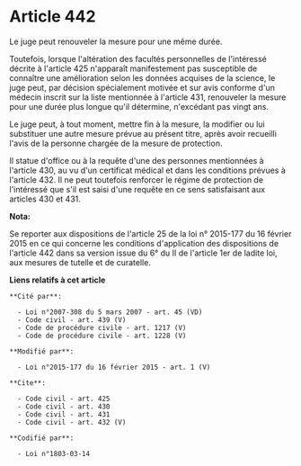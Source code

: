 # Article 442

Le juge peut renouveler la mesure pour une même durée. 

Toutefois, lorsque l'altération des facultés personnelles de l'intéressé décrite à l'article 425 n'apparaît manifestement pas
susceptible de connaître une amélioration selon les données acquises de la science, le juge peut, par décision spécialement
motivée et sur avis conforme  d'un médecin inscrit sur la liste mentionnée à l'article 431, renouveler la mesure pour une
durée plus longue qu'il détermine, n'excédant pas vingt ans. 

Le juge peut, à tout moment, mettre fin à la mesure, la modifier ou lui substituer une autre mesure prévue au présent titre,
après avoir recueilli l'avis de la personne chargée de la mesure de protection. 

Il statue d'office ou à la requête d'une des personnes mentionnées à l'article 430, au vu d'un certificat médical et dans les
conditions prévues à l'article 432. Il ne peut toutefois renforcer le régime de protection de l'intéressé que s'il est saisi
d'une requête en ce sens satisfaisant aux articles 430 et 431.

**Nota:**

Se reporter aux dispositions de l'article 25 de la loi n° 2015-177 du 16 février 2015 en ce qui concerne les conditions
d'application des dispositions de l'article 442 dans sa version issue du 6° du II de l'article 1er de ladite loi, aux mesures
de tutelle et de curatelle.

**Liens relatifs à cet article**

	**Cité par**:

	  - Loi n°2007-308 du 5 mars 2007 - art. 45 (VD)
	  - Code civil - art. 439 (V)
	  - Code de procédure civile - art. 1217 (V)
	  - Code de procédure civile - art. 1228 (V)

	**Modifié par**:

	  - Loi n°2015-177 du 16 février 2015 - art. 1 (V)

	**Cite**:

	  - Code civil - art. 425
	  - Code civil - art. 430
	  - Code civil - art. 431
	  - Code civil - art. 432 (V)

	**Codifié par**:

	  - Loi n°1803-03-14
